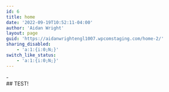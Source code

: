 ```yaml
---
id: 6
title: home
date: '2022-09-19T10:52:11-04:00'
author: 'Aidan Wright'
layout: page
guid: 'https://aidanwrightengl1007.wpcomstaging.com/home-2/'
sharing_disabled:
    - 'a:1:{i:0;N;}'
switch_like_status:
    - 'a:1:{i:0;N;}'
---
```


<div class="is-layout-flow wp-block-query">- 

</div>## TEST!